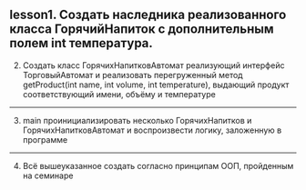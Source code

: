 lesson1. Создать наследника реализованного класса ГорячийНапиток с дополнительным полем int температура.
---
2. Создать класс ГорячихНапитковАвтомат реализующий интерфейс ТорговыйАвтомат и реализовать перегруженный метод getProduct(int name, int volume, int temperature), выдающий продукт соответствующий имени, объёму и температуре
---
3. main проинициализировать несколько ГорячихНапитков и ГорячихНапитковАвтомат и воспроизвести логику, заложенную в программе
---
4. Всё вышеуказанное создать согласно принципам ООП, пройденным на семинаре
